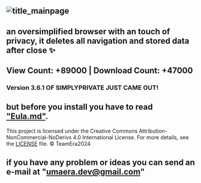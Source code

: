 ![title_mainpage](https://github.com/user-attachments/assets/510b9e6f-7918-43dc-aa5a-6f02dc5383dd)
-
an oversimplified browser with an touch of privacy, it deletes all navigation and stored data after close ✨
--

## View Count: +89000 | Download Count: +47000 
### Version 3.6.1 OF SIMPLYPRIVATE JUST CAME OUT! 
but before you install you have to read ["Eula.md"](https://github.com/NotYarazi/SimplyPrivate/blob/all/EULA.md).
-
This project is licensed under the Creative Commons Attribution-NonCommercial-NoDerivs 4.0 International License. For more details, see the [LICENSE](./LICENSE) file.
© TeamEra2024

if you have any problem or ideas you can send an e-mail at "umaera.dev@gmail.com"
--


